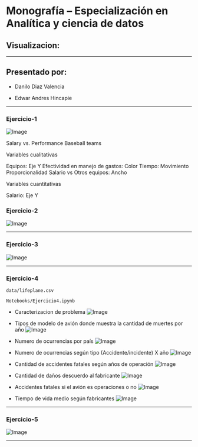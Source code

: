 # Monografía – Especialización en Analítica y ciencia de datos
## Visualizacion:
---------------------------------------------------------------------------------
## Presentado por:

- Danilo Diaz Valencia

- Edwar Andres Hincapie


---------------------------------------------------------------------------------

### Ejercicio-1

![Image](img/Ejercicio1.png?raw=true)

Salary vs. Performance Baseball teams

Variables cualitativas

Equipos: Eje Y Efectividad en manejo de gastos: Color Tiempo: Movimiento Proporcionalidad Salario vs Otros equipos: Ancho

Variables cuantitativas

Salario: Eje Y

### Ejercicio-2
![Image](img/Ejercicio2.png?raw=true)


---------------------------------------------------------------------------------
### Ejercicio-3
![Image](img/Ejercicio3.png?raw=true)


---------------------------------------------------------------------------------
### Ejercicio-4
```
data/lifeplane.csv

```
```
Notebooks/Ejercicio4.ipynb

```

- Caracterizacion de problema 
![Image](img/Ejercicio-4-1.png?raw=true)
- Tipos de modelo de avión donde muestra la cantidad de muertes por año
![Image](img/Ejercicio-4-2.png?raw=true)
- Numero de ocurrencias por país
![Image](img/Ejercicio-4-3.png?raw=true)
- Numero de ocurrencias   según tipo (Accidente/incidente) X año
![Image](img/Ejercicio-4-4.png?raw=true)

- Cantidad de accidentes fatales según años de operación 
![Image](img/Ejercicio-4-6.png?raw=true)
- Cantidad de daños descuerdo al fabricante
![Image](img/Ejercicio-4-7.png?raw=true)
- Accidentes fatales si el avión es operaciones o no 
![Image](img/Ejercicio-4-8.png?raw=true)
- Tiempo de vida medio según fabricantes
![Image](img/Ejercicio-4-9.png?raw=true)

---------------------------------------------------------------------------------
### Ejercicio-5
![Image](img/Ejercicio5.jpg?raw=true)

---------------------------------------------------------------------------------


